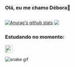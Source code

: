 ### Olá, eu me chamo Débora👋 

## 

<a href="https://github.com/deborabckp/github-readme-stats"><img align="center" src="https://github-readme-stats.vercel.app/api?username=deborabckp&show_icons=true&include_all_commits=true&theme=transparent&hide_border=true" alt="Anurag's github stats" /></a> 
<a href="https://github.com/deborabckp/github-readme-stats"><img align="center" src="https://github-readme-stats.vercel.app/api/top-langs/?username=deborabckp&layout=compact&theme=transparent&hide_border=true" /></a> 

## 

### Estudando no momento: 

<code><img height="25" alt="C" src="https://img.shields.io/badge/C-00599C?style=for-the-badge&logo=c&logoColor=white"></code>

![snake gif](https://github.com/deborabckp/deborabckp/blob/output/github-contribution-grid-snake.svg)
